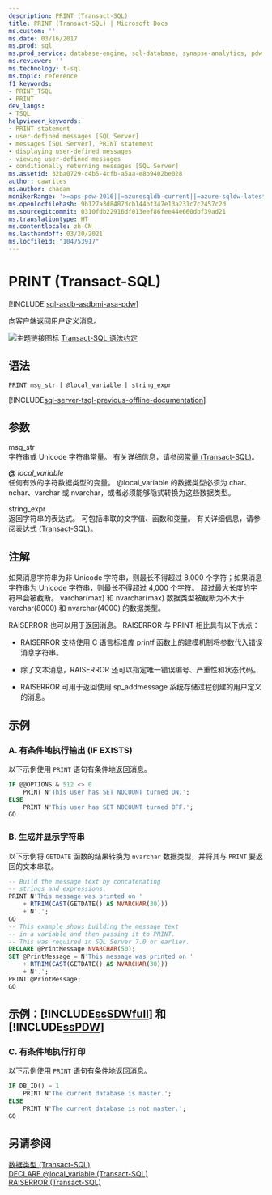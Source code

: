 ```yaml
---
description: PRINT (Transact-SQL)
title: PRINT (Transact-SQL) | Microsoft Docs
ms.custom: ''
ms.date: 03/16/2017
ms.prod: sql
ms.prod_service: database-engine, sql-database, synapse-analytics, pdw
ms.reviewer: ''
ms.technology: t-sql
ms.topic: reference
f1_keywords:
- PRINT_TSQL
- PRINT
dev_langs:
- TSQL
helpviewer_keywords:
- PRINT statement
- user-defined messages [SQL Server]
- messages [SQL Server], PRINT statement
- displaying user-defined messages
- viewing user-defined messages
- conditionally returning messages [SQL Server]
ms.assetid: 32ba0729-c4b5-4cfb-a5aa-e8b9402be028
author: cawrites
ms.author: chadam
monikerRange: '>=aps-pdw-2016||=azuresqldb-current||=azure-sqldw-latest||>=sql-server-2016||>=sql-server-linux-2017||=azuresqldb-mi-current'
ms.openlocfilehash: 9b127a3d8487dcb144bf347e13a231c7c2457c2d
ms.sourcegitcommit: 0310fdb22916df013eef86fee44e660dbf39ad21
ms.translationtype: HT
ms.contentlocale: zh-CN
ms.lasthandoff: 03/20/2021
ms.locfileid: "104753917"
---
```

# <a name="print-transact-sql"></a>PRINT (Transact-SQL)
[!INCLUDE [sql-asdb-asdbmi-asa-pdw](../../includes/applies-to-version/sql-asdb-asdbmi-asa-pdw.md)]

  向客户端返回用户定义消息。  
  
 ![主题链接图标](../../database-engine/configure-windows/media/topic-link.gif "“主题链接”图标") [Transact-SQL 语法约定](../../t-sql/language-elements/transact-sql-syntax-conventions-transact-sql.md)  
  
## <a name="syntax"></a>语法  
  
```syntaxsql  
PRINT msg_str | @local_variable | string_expr  
```  
  
[!INCLUDE[sql-server-tsql-previous-offline-documentation](../../includes/sql-server-tsql-previous-offline-documentation.md)]

## <a name="arguments"></a>参数
 msg_str   
 字符串或 Unicode 字符串常量。 有关详细信息，请参阅[常量 (Transact-SQL)](../../t-sql/data-types/constants-transact-sql.md)。  
  
 **@** *local_variable*  
 任何有效的字符数据类型的变量。 @local\_variable 的数据类型必须为 char、nchar、varchar 或 nvarchar，或者必须能够隐式转换为这些数据类型。  
  
 string_expr  
 返回字符串的表达式。 可包括串联的文字值、函数和变量。 有关详细信息，请参阅[表达式 (Transact-SQL)](../../t-sql/language-elements/expressions-transact-sql.md)。  
  
## <a name="remarks"></a>注解  
 如果消息字符串为非 Unicode 字符串，则最长不得超过 8,000 个字符；如果消息字符串为 Unicode 字符串，则最长不得超过 4,000 个字符。 超过最大长度的字符串会被截断。 varchar(max) 和 nvarchar(max) 数据类型被截断为不大于 varchar(8000) 和 nvarchar(4000) 的数据类型。  
  
 RAISERROR 也可以用于返回消息。 RAISERROR 与 PRINT 相比具有以下优点：  
  
-   RAISERROR 支持使用 C 语言标准库 printf 函数上的建模机制将参数代入错误消息字符串。  
  
-   除了文本消息，RAISERROR 还可以指定唯一错误编号、严重性和状态代码。  
  
-   RAISERROR 可用于返回使用 sp_addmessage 系统存储过程创建的用户定义的消息。  
  
## <a name="examples"></a>示例  
  
### <a name="a-conditionally-executing-print-if-exists"></a>A. 有条件地执行输出 (IF EXISTS)  
 以下示例使用 `PRINT` 语句有条件地返回消息。  
  
```sql  
IF @@OPTIONS & 512 <> 0  
    PRINT N'This user has SET NOCOUNT turned ON.';  
ELSE  
    PRINT N'This user has SET NOCOUNT turned OFF.';  
GO  
```  
  
### <a name="b-building-and-displaying-a-string"></a>B. 生成并显示字符串  
 以下示例将 `GETDATE` 函数的结果转换为 `nvarchar` 数据类型，并将其与 `PRINT` 要返回的文本串联。  
  
```sql  
-- Build the message text by concatenating  
-- strings and expressions.  
PRINT N'This message was printed on '  
    + RTRIM(CAST(GETDATE() AS NVARCHAR(30)))  
    + N'.';  
GO  
-- This example shows building the message text  
-- in a variable and then passing it to PRINT.  
-- This was required in SQL Server 7.0 or earlier.  
DECLARE @PrintMessage NVARCHAR(50);  
SET @PrintMessage = N'This message was printed on '  
    + RTRIM(CAST(GETDATE() AS NVARCHAR(30)))  
    + N'.';  
PRINT @PrintMessage;  
GO  
```  
  
## <a name="examples-sssdwfull-and-sspdw"></a>示例：[!INCLUDE[ssSDWfull](../../includes/sssdwfull-md.md)] 和 [!INCLUDE[ssPDW](../../includes/sspdw-md.md)]  
  
### <a name="c-conditionally-executing-print"></a>C. 有条件地执行打印  
 以下示例使用 `PRINT` 语句有条件地返回消息。  
  
```sql  
IF DB_ID() = 1  
    PRINT N'The current database is master.';  
ELSE  
    PRINT N'The current database is not master.';  
GO  
```  
  
## <a name="see-also"></a>另请参阅  
 [数据类型 (Transact-SQL)](../../t-sql/data-types/data-types-transact-sql.md)   
 [DECLARE @local_variable (Transact-SQL)](../../t-sql/language-elements/declare-local-variable-transact-sql.md)   
 [RAISERROR (Transact-SQL)](../../t-sql/language-elements/raiserror-transact-sql.md)  
  
  

